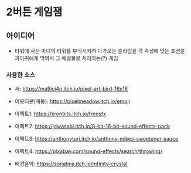 # 2버튼 게임잼

## 아이디어
- 타워에 사는 마녀의 타워를 부식시키려 다가오는 슬라임을 각 속성에 맞는 포션을 까마귀에게 먹여서 그 배설물로 처리하는(?) 게임


### 사용한 소스
- 새: https://ma9ici4n.itch.io/pixel-art-bird-16x16
- 이모티콘(새똥): https://pixelmeadow.itch.io/emoji
  
- 이펙트1: https://kronbits.itch.io/freesfx
- 이펙트2: https://jdwasabi.itch.io/8-bit-16-bit-sound-effects-pack
- 이펙트3: https://anthonyturi.itch.io/anthony-mikes-sweetener-sauce
- 이펙트4: https://pixabay.com/sound-effects/search/throwing/
- 배경음악: https://sonatina.itch.io/infinity-crystal
